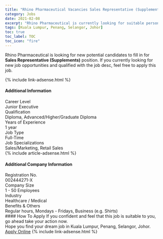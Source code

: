 ```yaml
---
title: "Rhino Pharmaceutical Vacancies Sales Representative (Supplements)" 
category: Jobs 
date: 2021-02-08 
excerpt: "Rhino Pharmaceutical is currently looking for suitable person to fill in the Sales Representative (Supplements) which based in Kuala Lumpur, Penang, Selangor, Johor" 
tags: [Kuala Lumpur, Penang, Selangor, Johor] 
toc: true 
toc_label: TOC 
toc_icon: "fire" 
--- 
```


<p>Rhino Pharmaceutical is looking for new potential candidates to fill in for <b>Sales Representative (Supplements)</b> position. If you currently looking for new job opportunities and qualified with the job desc, feel free to apply this job.
</p>{% include link-adsense.html %} 
<div><div><h4>Additional Information</h4></div><div><div><div><div><div><div><div><span>Career Level</span></div><div><span>Junior Executive</span></div></div></div></div><div><div><div><div><span>Qualification</span></div><div><span>Diploma, Advanced/Higher/Graduate Diploma</span></div></div></div></div><div><div><div><div><span>Years of Experience</span></div><div><span>1 year</span></div></div></div></div><div><div><div><div><span>Job Type</span></div><div><span>Full-Time</span></div></div></div></div><div><div><div><div><span>Job Specializations</span></div><div><span>Sales/Marketing, Retail Sales</span></div></div></div></div></div></div></div></div> 
{% include article-adsense.html %} 
<div><div><h4>Additional Company Information</h4></div><div><div><div><div><div><div><div><span>Registration No.</span></div><div><span>002444271-X</span></div></div></div></div><div><div><div><div><span>Company Size</span></div><div><span>1 - 50 Employees</span></div></div></div></div><div><div><div><div><span>Industry</span></div><div><span>Healthcare / Medical</span></div></div></div></div><div><div><div><div><span>Benefits &amp; Others</span></div><div><span>Regular hours, Mondays - Fridays, Business (e.g. Shirts)</span></div></div></div></div></div></div></div></div> 
#### How To Apply 
If you confident and feel that this job is suitable to you, go ahead take your action now. <br/> 
Hope you find your dream job in Kuala Lumpur, Penang, Selangor, Johor. <br/> 
<a href="https://www.jobstreet.com.my/en/job/sales-representative-supplements-4476813?jobId=jobstreet-my-job-4476813&" class="btn btn--info" target="_blank" rel="nofollow noopenner">Apply Online</a> 
{% include link-adsense.html %} 